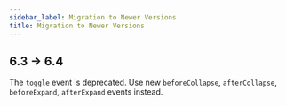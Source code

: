 ```yaml
---
sidebar_label: Migration to Newer Versions
title: Migration to Newer Versions
---          
```

6.3 -> 6.4 
---------------

The `toggle` event is deprecated. Use new `beforeCollapse`, `afterCollapse`, `beforeExpand`, `afterExpand` events instead.